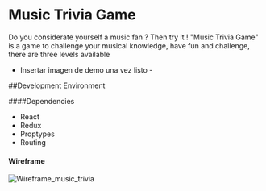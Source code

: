 # Music Trivia Game 

Do you considerate yourself a music fan ? Then try it !
"Music Trivia Game" is a game to challenge your musical knowledge, have fun and challenge, there are three levels available 

- Insertar imagen de demo una vez listo - 


##Development Environment

####Dependencies
- React 
- Redux 
- Proptypes
- Routing

#### Wireframe

![Wireframe_music_trivia](https://drive.google.com/file/d/1h8xOSiocIJx78xDOwFQ1pDMmhQKg2idK/view?usp=sharing)



